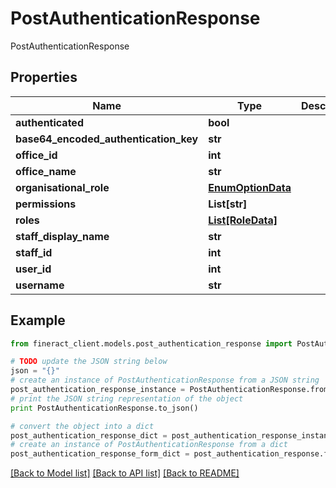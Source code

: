 # PostAuthenticationResponse

PostAuthenticationResponse

## Properties

Name | Type | Description | Notes
------------ | ------------- | ------------- | -------------
**authenticated** | **bool** |  | [optional] 
**base64_encoded_authentication_key** | **str** |  | [optional] 
**office_id** | **int** |  | [optional] 
**office_name** | **str** |  | [optional] 
**organisational_role** | [**EnumOptionData**](EnumOptionData.md) |  | [optional] 
**permissions** | **List[str]** |  | [optional] 
**roles** | [**List[RoleData]**](RoleData.md) |  | [optional] 
**staff_display_name** | **str** |  | [optional] 
**staff_id** | **int** |  | [optional] 
**user_id** | **int** |  | [optional] 
**username** | **str** |  | [optional] 

## Example

```python
from fineract_client.models.post_authentication_response import PostAuthenticationResponse

# TODO update the JSON string below
json = "{}"
# create an instance of PostAuthenticationResponse from a JSON string
post_authentication_response_instance = PostAuthenticationResponse.from_json(json)
# print the JSON string representation of the object
print PostAuthenticationResponse.to_json()

# convert the object into a dict
post_authentication_response_dict = post_authentication_response_instance.to_dict()
# create an instance of PostAuthenticationResponse from a dict
post_authentication_response_form_dict = post_authentication_response.from_dict(post_authentication_response_dict)
```
[[Back to Model list]](../README.md#documentation-for-models) [[Back to API list]](../README.md#documentation-for-api-endpoints) [[Back to README]](../README.md)


